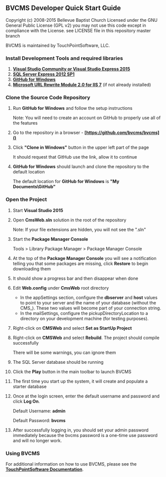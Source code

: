 <!--- HTML Links --->
[GHW]: http://windows.github.com/ "GitHub for Windows"
[DOC]: http://docs.touchpointsoftware.com "TouchPointSoftware User Documentation"
[IDE]: http://www.visualstudio.com/en-us/downloads/
[SQL]: http://msdn.microsoft.com/en-us/evalcenter/hh230763.aspx
[WEB]: http://visualstudiogallery.msdn.microsoft.com/56633663-6799-41d7-9df7-0f2a504ca361
[RWM]: http://www.microsoft.com/en-us/download/details.aspx?id=7435

BVCMS Developer Quick Start Guide
---

Copyright (c) 2008-2015 Bellevue Baptist Church 
Licensed under the GNU General Public License (GPL v2)
you may not use this code except in compliance with the License.
see LICENSE file in this repository master branch

BVCMS is maintained by TouchPointSoftware, LLC.

### Install Development Tools and required libraries

1. **[Visual Studio Community or Visual Studio Express 2015][IDE]**
1. **[SQL Server Express 2012 SP1][SQL]**
1. **[GitHub for Windows][GHW]**
1. **[Microsoft URL Rewrite Module 2.0 for IIS 7][RWM]** (if not already installed)

### Clone the Source Code Repository

1. Run **GitHub for Windows** and follow the setup instructions

	Note: You will need to create an account on GitHub to properly use all of the features

1. Go to the repository in a browser - **[https://github.com/bvcms/bvcms]()**

1. Click **"Clone in Windows"** button in the upper left part of the page

	It should request that GitHub use the link, allow it to continue

1. **GitHub for Windows** should launch and clone the repository to the default location

	The default location for **GitHub for Windows** is **"My Documents\\GitHub"**

### Open the Project

1. Start **Visual Studio 2015**

1. Open **CmsWeb.sln** solution in the root of the repository

	Note: If your file extensions are hidden, you will not see the ".sln"

1. Start the **Package Manager Console**

	Tools > Library Package Manager > Package Manager Console

1. At the top of the **Package Manager Console** you will see a notification telling you that some packages are missing, click **Restore** to begin downloading them

1. It should show a progress bar and then disappear when done

1. Edit **Web.config** under **CmsWeb** root directory

	- In the appSettings section, configure the **dbserver** and **host** values to point to your server and the name of your database (without the CMS_). These two values will become part of your connection string.
	- In the mailSettings, configure the pickupDirectoryLocation to a directory on your development machine (for testing purposes).

1. Right-click on **CMSWeb** and select **Set as StartUp Project**

1. Right-click on **CMSWeb** and select **Rebuild**. The project should compile successfully

	There will be some warnings, you can ignore them

1. The SQL Server database should be running

1. Click the **Play** button in the main toolbar to launch BVCMS

1. The first time you start up the system, it will create and populate a starter database

1. Once at the login screen, enter the default username and password and click **Log On**.

	Default Username: **admin**
	
	Default Password: **bvcms**

1. After successfully logging in, you should set your admin password immediately because the bvcms password is a one-time use password and will no longer work.

### Using BVCMS

For additional information on how to use BVCMS, please see the **[TouchPointSoftware Documentation][DOC]**.


